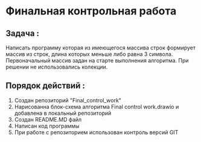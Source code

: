 # Финальная контрольная работа

## Задача :

Написать программу которая из имеющегося массива строк формирует массив из строк, длина которых меньше либо равна 3 символа. Первоначальный массив задан на старте выполнения алгоритма. При решении не использовались колекции.

## Порядок действий :
1. Создан репозиторий "Final_control_work"
2. Нарисованна блок-схема алгоритма Final control work.drawio и добавлена в локальный репозиторий
3. Создан README.MD файл
4. Написан код программы
5. При работе с репозиторием использован контроль версий GIT